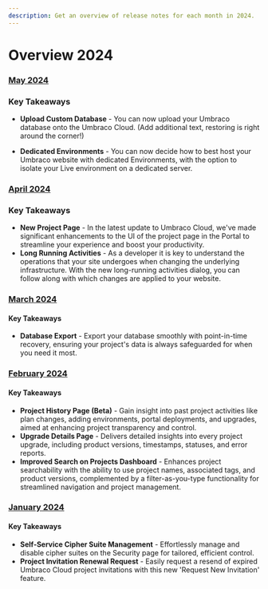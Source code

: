 ```yaml
---
description: Get an overview of release notes for each month in 2024.
---
```


# Overview 2024

### [May 2024](2024-05-releasenotes.md)

### Key Takeaways

* **Upload Custom Database** - You can now upload your Umbraco database onto the Umbraco Cloud. (Add additional text, restoring is right around the corner!)

* **Dedicated Environments** - You can now decide how to best host your Umbraco website with dedicated Environments, with the option to isolate your Live environment on a dedicated server.

### [April 2024](2024-04-releasenotes.md)

### Key Takeaways

* **New Project Page** - In the latest update to Umbraco Cloud, we've made significant enhancements to the UI of the project page in the Portal to streamline your experience and boost your productivity.
* **Long Running Activities** - As a developer it is key to understand the operations that your site undergoes when changing the underlying infrastructure. With the new long-running activities dialog, you can follow along with which changes are applied to your website.

### [March 2024](2024-03-releasenotes.md)

#### Key Takeaways

* **Database Export** - Export your database smoothly with point-in-time recovery, ensuring your project's data is always safeguarded for when you need it most.

### [February 2024](2024-02-releasenotes.md)

#### Key Takeaways

* **Project History Page (Beta)** - Gain insight into past project activities like plan changes, adding environments, portal deployments, and upgrades, aimed at enhancing project transparency and control.
* **Upgrade Details Page** - Delivers detailed insights into every project upgrade, including product versions, timestamps, statuses, and error reports.
* **Improved Search on Projects Dashboard** - Enhances project searchability with the ability to use project names, associated tags, and product versions, complemented by a filter-as-you-type functionality for streamlined navigation and project management.

### [January 2024](2024-01-releasenotes.md)

#### Key Takeaways

* **Self-Service Cipher Suite Management** - Effortlessly manage and disable cipher suites on the Security page for tailored, efficient control.
* **Project Invitation Renewal Request** - Easily request a resend of expired Umbraco Cloud project invitations with this new 'Request New Invitation' feature.
